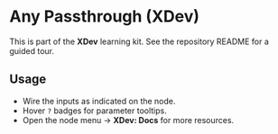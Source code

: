 # Any Passthrough (XDev)

This is part of the **XDev** learning kit. See the repository README for a guided tour.

## Usage
- Wire the inputs as indicated on the node.
- Hover `?` badges for parameter tooltips.
- Open the node menu → **XDev: Docs** for more resources.

